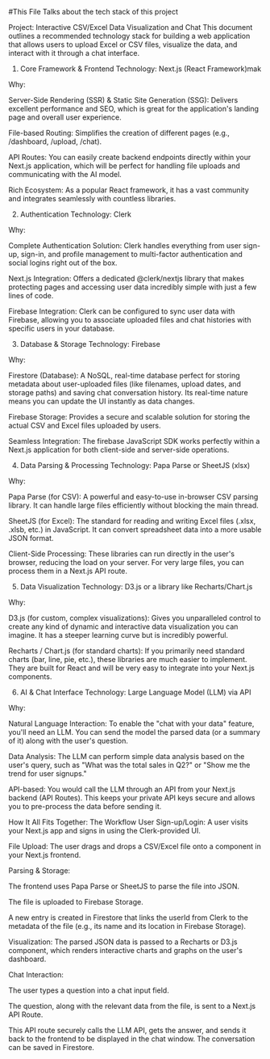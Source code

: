 #This File Talks about the tech stack of this project


Project: Interactive CSV/Excel Data Visualization and Chat
This document outlines a recommended technology stack for building a web application that allows users to upload Excel or CSV files, visualize the data, and interact with it through a chat interface.

1. Core Framework & Frontend
Technology: Next.js (React Framework)mak

Why:

Server-Side Rendering (SSR) & Static Site Generation (SSG): Delivers excellent performance and SEO, which is great for the application's landing page and overall user experience.

File-based Routing: Simplifies the creation of different pages (e.g., /dashboard, /upload, /chat).

API Routes: You can easily create backend endpoints directly within your Next.js application, which will be perfect for handling file uploads and communicating with the AI model.

Rich Ecosystem: As a popular React framework, it has a vast community and integrates seamlessly with countless libraries.

2. Authentication
Technology: Clerk

Why:

Complete Authentication Solution: Clerk handles everything from user sign-up, sign-in, and profile management to multi-factor authentication and social logins right out of the box.

Next.js Integration: Offers a dedicated @clerk/nextjs library that makes protecting pages and accessing user data incredibly simple with just a few lines of code.

Firebase Integration: Clerk can be configured to sync user data with Firebase, allowing you to associate uploaded files and chat histories with specific users in your database.

3. Database & Storage
Technology: Firebase

Why:

Firestore (Database): A NoSQL, real-time database perfect for storing metadata about user-uploaded files (like filenames, upload dates, and storage paths) and saving chat conversation history. Its real-time nature means you can update the UI instantly as data changes.

Firebase Storage: Provides a secure and scalable solution for storing the actual CSV and Excel files uploaded by users.

Seamless Integration: The firebase JavaScript SDK works perfectly within a Next.js application for both client-side and server-side operations.

4. Data Parsing & Processing
Technology: Papa Parse or SheetJS (xlsx)

Why:

Papa Parse (for CSV): A powerful and easy-to-use in-browser CSV parsing library. It can handle large files efficiently without blocking the main thread.

SheetJS (for Excel): The standard for reading and writing Excel files (.xlsx, .xlsb, etc.) in JavaScript. It can convert spreadsheet data into a more usable JSON format.

Client-Side Processing: These libraries can run directly in the user's browser, reducing the load on your server. For very large files, you can process them in a Next.js API route.

5. Data Visualization
Technology: D3.js or a library like Recharts/Chart.js

Why:

D3.js (for custom, complex visualizations): Gives you unparalleled control to create any kind of dynamic and interactive data visualization you can imagine. It has a steeper learning curve but is incredibly powerful.

Recharts / Chart.js (for standard charts): If you primarily need standard charts (bar, line, pie, etc.), these libraries are much easier to implement. They are built for React and will be very easy to integrate into your Next.js components.

6. AI & Chat Interface
Technology: Large Language Model (LLM) via API

Why:

Natural Language Interaction: To enable the "chat with your data" feature, you'll need an LLM. You can send the model the parsed data (or a summary of it) along with the user's question.

Data Analysis: The LLM can perform simple data analysis based on the user's query, such as "What was the total sales in Q2?" or "Show me the trend for user signups."

API-based: You would call the LLM through an API from your Next.js backend (API Routes). This keeps your private API keys secure and allows you to pre-process the data before sending it.

How It All Fits Together: The Workflow
User Sign-up/Login: A user visits your Next.js app and signs in using the Clerk-provided UI.

File Upload: The user drags and drops a CSV/Excel file onto a component in your Next.js frontend.

Parsing & Storage:

The frontend uses Papa Parse or SheetJS to parse the file into JSON.

The file is uploaded to Firebase Storage.

A new entry is created in Firestore that links the userId from Clerk to the metadata of the file (e.g., its name and its location in Firebase Storage).

Visualization: The parsed JSON data is passed to a Recharts or D3.js component, which renders interactive charts and graphs on the user's dashboard.

Chat Interaction:

The user types a question into a chat input field.

The question, along with the relevant data from the file, is sent to a Next.js API Route.

This API route securely calls the LLM API, gets the answer, and sends it back to the frontend to be displayed in the chat window. The conversation can be saved in Firestore.